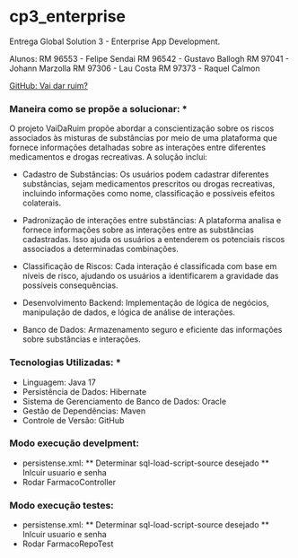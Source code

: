# cp3_enterprise
Entrega Global Solution 3 - Enterprise App Development.

Alunos:
RM 96553 - Felipe Sendai
RM 96542 - Gustavo Ballogh
RM 97041 - Johann Marzolla
RM 97306 - Lau Costa
RM 97373 - Raquel Calmon

[GitHub: Vai dar ruim? ](https://github.com/r4cs/cp3_enterprise)

### Maneira como se propõe a solucionar: *

O projeto VaiDaRuim propõe abordar a conscientização sobre os riscos associados às misturas de substâncias por meio de uma plataforma que fornece informações detalhadas sobre as interações entre diferentes medicamentos e drogas recreativas. A solução inclui:

* Cadastro de Substâncias: Os usuários podem cadastrar diferentes substâncias, sejam medicamentos prescritos ou drogas recreativas, incluindo informações como nome, classificação e possíveis efeitos colaterais.

* Padronização de interações entre substâncias: A plataforma analisa e fornece informações sobre as interações entre as substâncias cadastradas. Isso ajuda os usuários a entenderem os potenciais riscos associados a determinadas combinações.

* Classificação de Riscos: Cada interação é classificada com base em níveis de risco, ajudando os usuários a identificarem a gravidade das possíveis consequências.

* Desenvolvimento Backend: Implementação de lógica de negócios, manipulação de dados, e lógica de análise de interações.

* Banco de Dados: Armazenamento seguro e eficiente das informações sobre substâncias e interações.


### Tecnologias Utilizadas: *
* Linguagem: Java 17
* Persistência de Dados: Hibernate
* Sistema de Gerenciamento de Banco de Dados: Oracle
* Gestão de Dependências: Maven
* Controle de Versão: GitHub

### Modo execução develpment:
* persistense.xml:
  ** Determinar sql-load-script-source desejado
  ** Inlcuir usuario e senha
* Rodar FarmacoController

### Modo execução testes:
* persistense.xml:
  ** Determinar sql-load-script-source desejado
  ** Inlcuir usuario e senha
* Rodar FarmacoRepoTest
